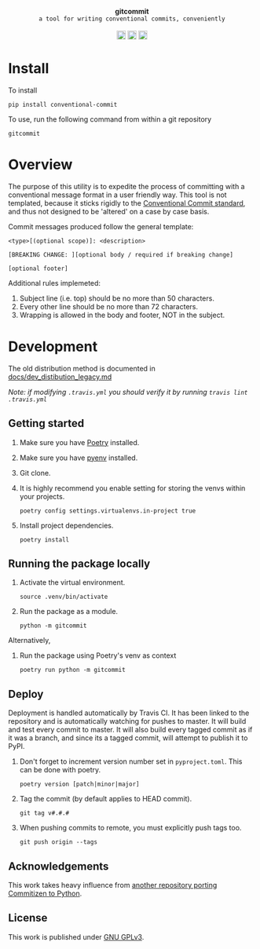 <p  align="center">
  <strong>gitcommit</strong>
  <br>
  <code>a tool for writing conventional commits, conveniently</code>
  <br><br>
  <a href="https://badge.fury.io/py/conventional-commit"><img src="https://badge.fury.io/py/conventional-commit.svg" alt="PyPI version" height="18"></a>
  <a href="https://travis-ci.org/nebbles/gitcommit/branches"><img src="https://travis-ci.org/nebbles/gitcommit.svg?branch=master" alt="Travis CI build" height="18"></a>
  <a href="https://github.com/psf/black"><img src="https://img.shields.io/badge/code%20style-black-000000.svg" alt="Code style: black" height="18"></a>
</p>


# Install

To install

```
pip install conventional-commit
```

To use, run the following command from within a git repository

```
gitcommit
```

# Overview

The purpose of this utility is to expedite the process of committing with a conventional message format in a user friendly way. This tool is not templated, because it sticks rigidly to the [Conventional Commit standard](https://www.conventionalcommits.org), and thus not designed to be 'altered' on a case by case basis.

Commit messages produced follow the general template:
```
<type>[(optional scope)]: <description>

[BREAKING CHANGE: ][optional body / required if breaking change]

[optional footer]
```

Additional rules implemeted:

1. Subject line (i.e. top) should be no more than 50 characters.
2. Every other line should be no more than 72 characters.
3. Wrapping is allowed in the body and footer, NOT in the subject.

# Development

The old distribution method is documented in
[docs/dev_distibution_legacy.md](docs/dev_distribution_legacy.md)

*Note: if modifying `.travis.yml` you should verify it by running `travis lint .travis.yml`*

## Getting started

1. Make sure you have [Poetry](https://github.com/sdispater/poetry) installed.

1. Make sure you have [pyenv](https://github.com/pyenv/pyenv) installed.

1. Git clone.

1. It is highly recommend you enable setting for storing the venvs within your projects.
   ```
   poetry config settings.virtualenvs.in-project true
   ```

1. Install project dependencies.
    ```
    poetry install
    ```

## Running the package locally

1. Activate the virtual environment.
    ```
    source .venv/bin/activate
    ```

1. Run the package as a module.
    ```
    python -m gitcommit
    ```

Alternatively,

1. Run the package using Poetry's venv as context
    ```
    poetry run python -m gitcommit
    ```

## Deploy

Deployment is handled automatically by Travis CI. It has been linked to the
repository and is automatically watching for pushes to master. It will build and
test every commit to master. It will also build every tagged commit as if it was
a branch, and since its a tagged commit, will attempt to publish it to PyPI.

1. Don't forget to increment version number set in `pyproject.toml`. This can be
   done with poetry.
   ```
   poetry version [patch|minor|major]
   ```

1. Tag the commit (by default applies to HEAD commit).
   ```
   git tag v#.#.#
   ```

1. When pushing commits to remote, you must explicitly push tags too.
   ```
   git push origin --tags
   ```

## Acknowledgements

This work takes heavy influence from [another repository porting Commitizen to Python](https://github.com/Woile/commitizen).

## License

This work is published under [GNU GPLv3](./LICENSE).
